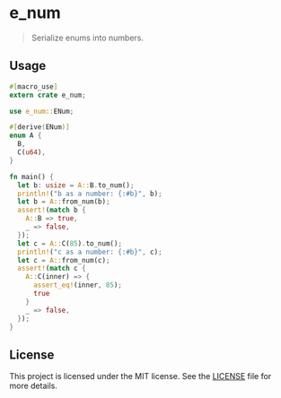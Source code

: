 # e_num

> Serialize enums into numbers.

## Usage

```rust
#[macro_use]
extern crate e_num;

use e_num::ENum;

#[derive(ENum)]
enum A {
  B,
  C(u64),
}

fn main() {
  let b: usize = A::B.to_num();
  println!("b as a number: {:#b}", b);
  let b = A::from_num(b);
  assert!(match b {
    A::B => true,
    _ => false,
  });
  let c = A::C(85).to_num();
  println!("c as a number: {:#b}", c);
  let c = A::from_num(c);
  assert!(match c {
    A::C(inner) => {
      assert_eq!(inner, 85);
      true
    }
    _ => false,
  });
}
```

## License

This project is licensed under the MIT license. See the [LICENSE](LICENSE) file
for more details.

